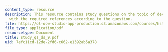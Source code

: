 ```yaml
---
content_type: resource
description: This resource contains study questions on the topic of development along
  with the required references according to the question.
file: https://ol-ocw-studio-app-production.s3.amazonaws.com/courses/hst-721-the-peripheral-auditory-system-fall-2005/7efc11cd12de2fd6c662e1392ab5a378_study_qs_ds_9.pdf
file_type: application/pdf
resourcetype: Document
title: study_qs_ds_9.pdf
uid: 7efc11cd-12de-2fd6-c662-e1392ab5a378
---
```

